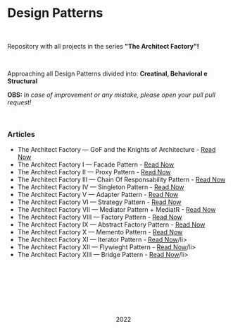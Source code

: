 # <strong>Design Patterns</strong>
<br>
<p>Repository with all projects in the series <strong>"The Architect Factory"!</strong></p>
<br>
<p>Approaching all Design Patterns divided into: <strong>Creatinal, Behavioral e Structural</strong></p>
<p><strong>OBS: </strong><i>In case of improvement or any mistake, please open your pull pull request!</i></p>
<br>
<h3><strong>Articles</strong></h3>
<ul>
  <li>The Architect Factory — GoF and the Knights of Architecture</strong> - <a href="https://eschechola.com.br/2020/02/13/a-fabrica-de-arquitetos-gof-e-os-cavaleiros-da-arquitetura">Read Now</a></li>
 
 <li>The Architect Factory I — Facade Pattern</strong> - <a href="https://eschechola.com.br/2020/02/13/a-fabrica-de-arquitetos-i-facade-pattern">Read Now</a></li>
 
 <li>The Architect Factory II — Proxy Pattern</strong> - <a href="https://eschechola.com.br/2020/03/11/a-fabrica-de-arquitetos-ii-proxy-pattern">Read Now</a></li>
 
 <li>The Architect Factory III — Chain Of Responsability Pattern</strong> - <a href="https://eschechola.com.br/2020/09/20/a-fabrica-de-arquitetos-iii-chain-of-responsibility-pattern">Read Now</a></li>
 
 <li>The Architect Factory IV — Singleton Pattern</strong> - <a href="https://eschechola.com.br/2020/10/04/a-fabrica-de-arquitetos-iv-singleton-pattern">Read Now</a></li>
 
 <li>The Architect Factory V — Adapter Pattern</strong> - <a href="https://eschechola.com.br/2020/10/19/a-fabrica-de-arquitetos-v-adapter-pattern">Read Now</a></li>
 
 <li>The Architect Factory VI — Strategy Pattern</strong> - <a href="https://eschechola.com.br/2020/11/08/a-fabrica-de-arquitetos-vi-strategy-pattern">Read Now</a></li>
 
 <li>The Architect Factory VII — Mediator Pattern + MediatR</strong> - <a href="https://eschechola.com.br/2020/12/07/a-fabrica-de-arquitetos-vii-mediator-pattern-mediatr">Read Now</a></li>
 
 <li>The Architect Factory VIII — Factory Pattern</strong> - <a href="https://eschechola.com.br/2021/01/03/a-fabrica-de-arquitetos-viii-factory-pattern">Read Now</a></li>
 
 <li>The Architect Factory IX — Abstract Factory Pattern</strong> - <a href="https://eschechola.com.br/2021/03/08/a-fabrica-de-arquitetos-ix-abstract-factory-pattern">Read Now</a></li>
 
 <li>The Architect Factory X — Memento Pattern</strong> - <a href="https://eschechola.com.br/2021/05/29/a-fabrica-de-arquitetos-x-memento-pattern">Read Now</a></li>
 
 <li>The Architect Factory XI — Iterator Pattern</strong> - <a href="https://eschechola.com.br/2021/10/25/a-fabrica-de-arquitetos-xi-iterator-pattern">Read Now</a>/li>
 
 <li>The Architect Factory XII — Flywieght Pattern</strong> - <a href="https://eschechola.com.br/2021/12/19/a-fabrica-de-arquitetos-xii-flyweight-pattern">Read Now</a>/li>
 
 <li>The Architect Factory XIII — Bridge Pattern</strong> - <a href="https://eschechola.com.br/2022/02/01/a-fabrica-de-arquitetos-xiii-bridge-pattern">Read Now</a>/li>
</ol>

<br><br><br>
<br><br><br>

<p align="center">2022</p>
